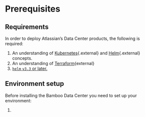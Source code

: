 # Prerequisites 
## Requirements 

In order to deploy Atlassian’s Data Center products, the following is required:

1. An understanding of [Kubernetes](https://kubernetes.io/docs/concepts/overview/what-is-kubernetes/){.external} and [Helm](https://helm.sh/){.external} concepts.
2. An understanding of [Terraform](https://www.terraform.io/){external}
3. [`helm` `v3.3` or later.](https://helm.sh/docs/intro/install/)

## Environment setup 

Before installing the Bamboo Data Center you need to set up your environment:

1.
